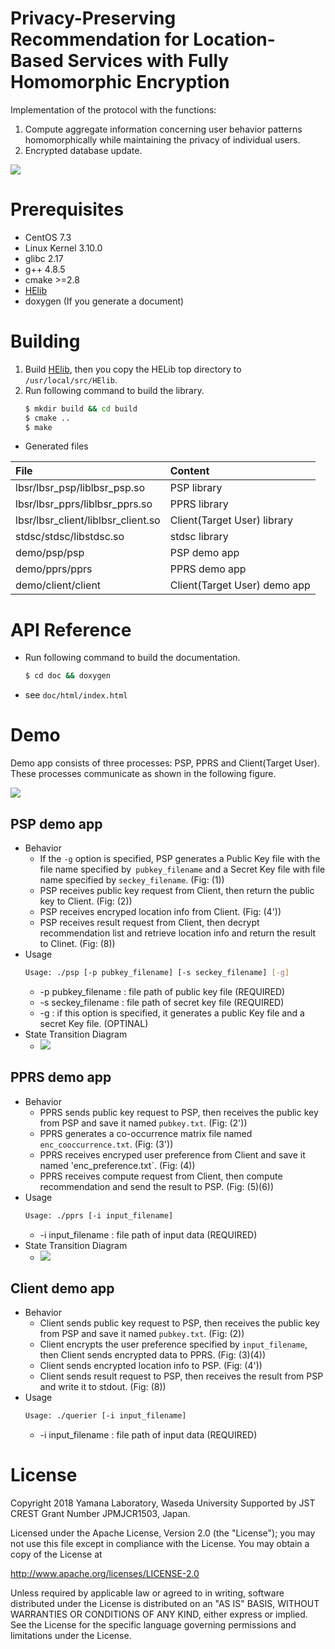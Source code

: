 # Privacy-Preserving Recommendation for Location-Based Services with Fully Homomorphic Encryption

Implementation of the protocol with the functions:
1. Compute aggregate information concerning user behavior patterns homomorphically while maintaining the privacy of individual users. 
2. Encrypted database update.

![](doc/img/overview.png)

# Prerequisites
* CentOS 7.3
* Linux Kernel 3.10.0
* glibc 2.17
* g++ 4.8.5
* cmake >=2.8
* [HElib](https://github.com/shaih/HElib)
* doxygen (If you generate a document)

# Building
1. Build [HElib](https://github.com/shaih/HElib), then you copy the HELib top directory to `/usr/local/src/HElib`.
2. Run following command to build the library.
    ```sh
    $ mkdir build && cd build
    $ cmake ..
    $ make
    ```

* Generated files

| File | Content |
|:---|:---|
| lbsr/lbsr_psp/liblbsr_psp.so | PSP library |
| lbsr/lbsr_pprs/liblbsr_pprs.so | PPRS library |
| lbsr/lbsr_client/liblbsr_client.so | Client(Target User) library |
| stdsc/stdsc/libstdsc.so | stdsc library |
| demo/psp/psp | PSP demo app |
| demo/pprs/pprs | PPRS demo app |
| demo/client/client | Client(Target User) demo app |

# API Reference
* Run following command to build the documentation.
    ```sh
    $ cd doc && doxygen
    ```
* see `doc/html/index.html`

# Demo
Demo app consists of three processes: PSP, PPRS and Client(Target User). These processes communicate as shown in the following figure.

![](doc/img/lbsr_flow.png)

## PSP demo app
* Behavior
    * If the `-g` option is specified, PSP generates a Public Key file with the file name specified by` pubkey_filename` and a Secret Key file with file name specified by `seckey_filename`. (Fig: (1))
    * PSP receives public key request from Client, then return the public key to Client. (Fig: (2))
    * PSP receives encryped location info from Client. (Fig: (4'))
    * PSP receives result request from Client, then decrypt recommendation list and retrieve location info and return the result to Clinet. (Fig: (8))
* Usage
    ```sh
    Usage: ./psp [-p pubkey_filename] [-s seckey_filename] [-g]
    ```
    * -p pubkey_filename : file path of public key file (REQUIRED)
    * -s seckey_filename : file path of secret key file (REQUIRED)
    * -g : if this option is specified, it generates a public Key file and a secret Key file. (OPTINAL)
* State Transition Diagram
  * ![](doc/img/lbsr_psp_state.png)

## PPRS demo app
* Behavior
    * PPRS sends public key request to PSP, then receives the public key from PSP and save it named `pubkey.txt`. (Fig: (2'))
    * PPRS generates a co-occurrence matrix file named `enc_cooccurrence.txt`. (Fig: (3'))
    * PPRS receives encryped user preference from Client and save it named 'enc_preference.txt`. (Fig: (4))
    * PPRS receives compute request from Client, then compute recommendation and send the result to PSP. (Fig: (5)(6))
* Usage
    ```sh
    Usage: ./pprs [-i input_filename]
    ```
    * -i input_filename : file path of input data (REQUIRED)
* State Transition Diagram
  * ![](doc/img/lbsr_pprs_state.png)

## Client demo app
* Behavior
    * Client sends public key request to PSP, then receives the public key from PSP and save it named `pubkey.txt`. (Fig: (2))
    * Client encrypts the user preference specified by `input_filename`, then Client sends encrypted data to PPRS. (Fig: (3)(4))
    * Client sends encrypted location info to PSP. (Fig: (4'))
    * Client sends result request to PSP, then receives the result from PSP and write it to stdout. (Fig: (8))
* Usage
    ```sh
    Usage: ./querier [-i input_filename]
    ```
    * -i input_filename : file path of input data (REQUIRED)    

# License
Copyright 2018 Yamana Laboratory, Waseda University
Supported by JST CREST Grant Number JPMJCR1503, Japan.

Licensed under the Apache License, Version 2.0 (the "License");
you may not use this file except in compliance with the License.
You may obtain a copy of the License at

http://www.apache.org/licenses/LICENSE-2.0

Unless required by applicable law or agreed to in writing, software
distributed under the License is distributed on an "AS IS" BASIS,
WITHOUT WARRANTIES OR CONDITIONS OF ANY KIND, either express or implied.
See the License for the specific language governing permissions and
limitations under the License.
